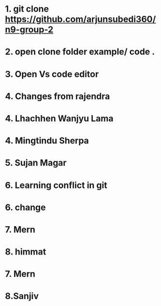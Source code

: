 # 1. git clone https://github.com/arjunsubedi360/n9-group-2
# 2. open clone folder example/ code .
# 3. Open Vs code editor
# 4. Changes from rajendra
# 4. Lhachhen Wanjyu Lama
# 4. Mingtindu  Sherpa
# 5. Sujan Magar
# 6. Learning conflict in git 
# 6. change
# 7. Mern 
# 8. himmat
# 7. Mern
# 8.Sanjiv


